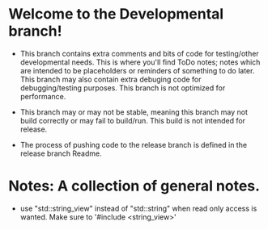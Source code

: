 # Welcome to the Developmental branch! 

* This branch contains extra comments and bits of code for testing/other developmental needs. This is where you'll find ToDo notes; notes which are intended to be placeholders or reminders of something to do later. This branch may also contain extra debuging code for debugging/testing purposes. This branch is not optimized for performance. 

* This branch may or may not be stable, meaning this branch may not build correctly or may fail to build/run. This build is not intended for release. 

* The process of pushing code to the release branch is defined in the release branch Readme.


# Notes: A collection of general notes. 

* use "std::string_view" instead of "std::string" when read only access is wanted. Make sure to '#include <string_view>'